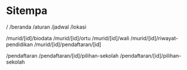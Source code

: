 # Sitempa

/
/beranda
/aturan
/jadwal
/lokasi

/murid/[id]/biodata
/murid/[id]/ortu
/murid/[id]/wali
/murid/[id]/riwayat-pendidikan
/murid/[id]/pendaftaran/[id]

/pendaftaran
/pendaftaran/[id]/pilihan-sekolah
/pendaftaran/[id]/pilihan-sekolah
